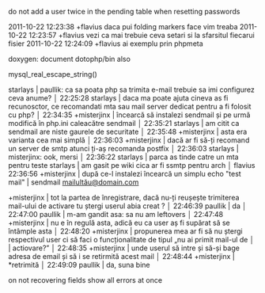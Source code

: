 do not add a user twice in the pending table when resetting passwords

2011-10-22 12:23:38	+flavius	daca pui folding markers face vim treaba
2011-10-22 12:23:57	+flavius	vezi ca mai trebuie ceva setari si la sfarsitul fiecarui fisier
2011-10-22 12:24:09	+flavius	ai exemplu prin phpmeta

doxygen: document dotophp/bin also

mysql_real_escape_string()

 starlays | paullik: ca sa poata php sa trimita e-mail trebuie sa imi configurez ceva anume?                                          │
22:25:28    starlays | daca ma poate ajuta cineva as fi recunosctor, ce recomandati mta sau mail server dedicat pentru a fi folosit cu php?      │
22:34:35 +misterjinx | încearcă să instalezi sendmail și pe urmă modifică în php.ini caleacătre sendmail                                         │
22:35:21    starlays | am citit ca sendmail are niste gaurele de securitate                                                                      │
22:35:48 +misterjinx | asta era varianta cea mai simplă                                                                                          │
22:36:03 +misterjinx | dacă ar fi să-ți recomand un server de smtp atunci ți-aș recomanda postfix                                                │
22:36:03    starlays | misterjinx: ook, mersi                                                                                                    │
22:36:22    starlays | parca as tinde catre un mta pentru teste
starlays | am gasit pe wiki cica ar fi ssmtp pentru arch                                                                             │ flavius  
22:36:56 +misterjinx | după ce-l instalezi încearcă un simplu echo "test mail" | sendmail mailultău@domain.com

 +misterjinx | tot la partea de înregistrare, dacă nu-ți reușește trimiterea mail-ului de activare tu ștergi userul abia creat  ?        │
22:46:39     paullik | da                                                                                                                        │
22:47:00     paullik | m-am gandit asa: sa nu am leftovers                                                                                       │
22:47:48 +misterjinx | nu e în regulă asta, adică eu ca user aș fi supărat să se întâmple asta                                                   │
22:48:20 +misterjinx | propunerea mea ar fi să nu ștergi respectivul user ci să faci o funcționalitate de tipul „nu ai primit mail-ul de         │
                     | actiovare?”                                                                                                               │
22:48:35 +misterjinx | unde userul să intre și să-și bage adresa de email și să i se retirmită acest mail                                        │
22:48:44 +misterjinx | *retrimită                                                                                                                │
22:49:09     paullik | da, suna bine

on not recovering fields show all errors at once
